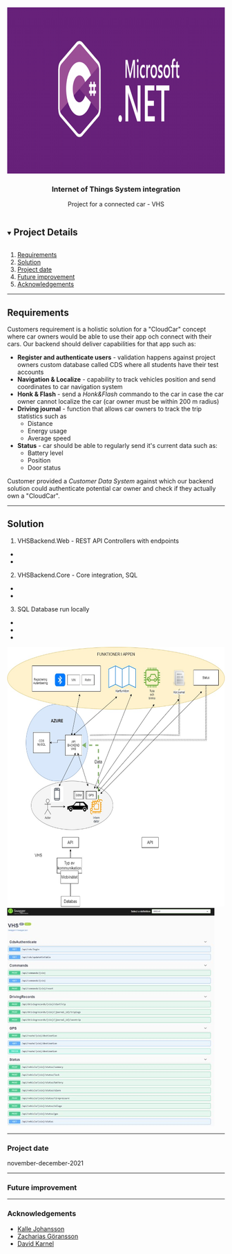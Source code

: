 <br />

<p align="center">
  <a href="img/">
    <img src="img/banner.png" alt="VHS" width="1024" height="384">
  </a>
  <h3 align="center">Internet of Things System integration</h3>
<p align="center">
    Project for a connected car - VHS
    <br />
  </p>
</p>
<details open="open">
  <summary><h2 style="display: inline-block">Project Details</h2></summary>
  <ol>
    <li><a href="#requirements">Requirements</a>
    <li><a href="#solution">Solution</a></li>
    <li><a href="#project-date">Project date</a></li> 
    <li><a href="#future-improvement">Future improvement</a></li>
    <li><a href="#acknowledgements">Acknowledgements</a></li>
  </ol>
</details>

---

## Requirements
Customers requirement is a holistic solution for a "CloudCar" concept where car owners would be able to use their app och connect with their cars. Our backend should deliver capabilities for that app such as:
* **Register and authenticate users** - validation happens against project owners custom database called CDS where all students have their test accounts
* **Navigation & Localize** - capability to track vehicles position and send coordinates to car navigation system
* **Honk & Flash** - send a *Honk&Flash* commando to the car in case the car owner cannot localize the car (car owner must be within 200 m radius)
* **Driving journal** - function that allows car owners to track the trip statistics such as
  * Distance
  * Energy usage
  * Average speed
* **Status** - car should be able to regularly send it's current data such as:
  * Battery level
  * Position
  * Door status

Customer provided a *Customer Data System* against which our backend solution could authenticate potential car owner and check if they actually own a "CloudCar".

---

## Solution
1. VHSBackend.Web - REST API Controllers with endpoints
  *
  *
2. VHSBackend.Core - Core integration, SQL 
  *
  *
3. SQL Database run locally 
  * 
  * 
  *   
<a href="img/">
    <img src="img/diagram.jpg" alt="VHS" width="600" height="600">
  </a>

<a href="img/">
    <img src="img/vhs_swagger.jpg" alt="VHS" width="480" height="504">
  </a>

---


### Project date
november-december-2021

---

### Future improvement


---

### Acknowledgements
* [Kalle Johansson](https://github.com/MeltyMan)
* [Zacharias Göransson](https://github.com/ZacheZache)
* [David Karnel](https://github.com/Karnelius)

